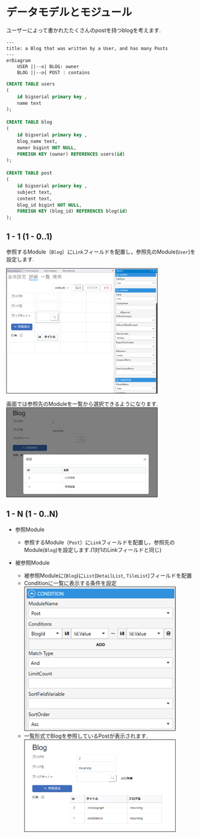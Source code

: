 # データモデルとモジュール

ユーザーによって書かれたたくさんのpostを持つblogを考えます.

```mermaid
---
title: a Blog that was written by a User, and has many Posts
---
erDiagram
    USER ||--o| BLOG: owner
    BLOG ||--o{ POST : contains
```

```sql
CREATE TABLE users
(
    id bigserial primary key ,
    name text
);

CREATE TABLE blog
(
    id bigserial primary key ,
    blog_name text,
    owner bigint NOT NULL,
    FOREIGN KEY (owner) REFERENCES users(id)
);

CREATE TABLE post
(
    id bigserial primary key ,
    subject text,
    content text,
    blog_id bigint NOT NULL,
    FOREIGN KEY (blog_id) REFERENCES blog(id)
);
```

## 1 - 1  (1 - 0..1)
参照するModule（`Blog`）に`Link`フィールドを配置し，参照先のModule(`User`)を設定します.

<img src="images/1-1_data_model.png" width="400" alt="1対1" title="1対1" style="border: 1px solid;">

画面では参照先のModuleを一覧から選択できるようになります.
<img src="images/1-1_UI.png" width="400" alt="1対1" title="1対1" style="border: 1px solid;">

## 1 - N  (1 - 0..N)
- 参照Module 
  - 参照するModule（`Post`）に`Link`フィールドを配置し，参照先のModule(`Blog`)を設定します.(1対1のLinkフィールドと同じ)
 

- 被参照Module
  - 被参照Moduleに(`Blog`)に`List`(`DetailList`, `TileList`)フィールドを配置
  - Conditionに一覧に表示する条件を設定
     <img src="images/1-N_conditions.png" width="400" alt="1対N条件" title="1対N条件" style="border: 1px solid;">
  - 一覧形式でBlogを参照しているPostが表示されます.
     <img src="images/1-N_UI.png" width="400" alt="1対NUI" title="1対NUI" style="border: 1px solid;">


